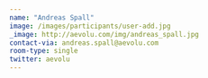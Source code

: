```yaml
---
name: "Andreas Spall"
image: /images/participants/user-add.jpg
_image: http://aevolu.com/img/andreas_spall.jpg
contact-via: andreas.spall@aevolu.com
room-type: single
twitter: aevolu
---
```

